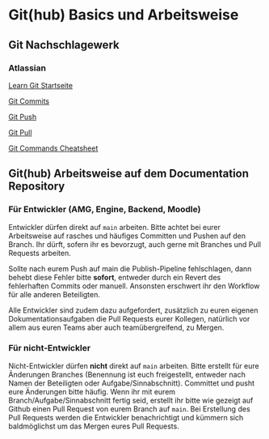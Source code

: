 # Git(hub) Basics und Arbeitsweise

## Git Nachschlagewerk

### Atlassian

[Learn Git Startseite](https://www.atlassian.com/git)

[Git Commits](https://www.atlassian.com/git/tutorials/saving-changes/git-commit)

[Git Push](https://www.atlassian.com/git/tutorials/syncing/git-push)

[Git Pull](https://www.atlassian.com/git/tutorials/syncing/git-pull)

[Git Commands Cheatsheet](https://www.atlassian.com/git/tutorials/atlassian-git-cheatsheet)

## Git(hub) Arbeitsweise auf dem Documentation Repository

### Für Entwickler (AMG, Engine, Backend, Moodle)

Entwickler dürfen direkt auf `main` arbeiten. Bitte achtet bei eurer Arbeitsweise auf rasches und häufiges Committen und
Pushen auf den Branch. Ihr dürft, sofern ihr es bevorzugt, auch gerne mit Branches und Pull Requests arbeiten.

<warning>
<p>
Sollte nach eurem Push auf main die Publish-Pipeline fehlschlagen, dann behebt diese Fehler bitte <b>sofort</b>,
entweder durch ein Revert des fehlerhaften Commits oder manuell.
Ansonsten erschwert ihr den Workflow für alle anderen Beteiligten.
</p>
</warning>

Alle Entwickler sind zudem dazu aufgefordert, zusätzlich zu euren eigenen Dokumentationsaufgaben die Pull Requests eurer
Kollegen, natürlich vor allem aus euren Teams aber auch teamübergreifend, zu Mergen.

### Für nicht-Entwickler

Nicht-Entwickler dürfen **nicht** direkt auf `main` arbeiten. Bitte erstellt für eure Änderungen Branches (Benennung ist
euch freigestellt, entweder nach Namen der Beteiligten oder Aufgabe/Sinnabschnitt). Committet und pusht eure Änderungen
bitte häufig. Wenn ihr mit eurem Branch/Aufgabe/Sinnabschnitt fertig seid, erstellt ihr bitte wie gezeigt auf Github
einen Pull Request von eurem Branch auf `main`. Bei Erstellung des Pull Requests werden die Entwickler benachrichtigt
und kümmern sich baldmöglichst um das Mergen eures Pull Requests.

